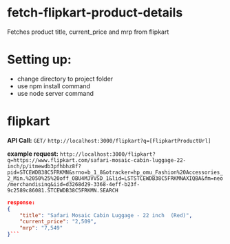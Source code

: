 # fetch-flipkart-product-details
Fetches product title, current_price and mrp from flipkart

# Setting up:
* change directory to project folder
* use npm install command
* use node server command

# flipkart

__API Call:__
```GET/```
```http://localhost:3000/flipkart?q=[FlipkartProductUrl]```

__example request:__
```http://localhost:3000/flipkart?q=https://www.flipkart.com/safari-mosaic-cabin-luggage-22-inch/p/itmewdb3pfhbhz8f?pid=STCEWDB38C5FRKMN&srno=b_1_8&otracker=hp_omu_Fashion%20Accessories_2_Min.%2050%25%20off_OBU4MJVVSD_1&lid=LSTSTCEWDB38C5FRKMNAXIQBA&fm=neo/merchandising&iid=d3268d29-3368-4eff-b23f-9c2589c86081.STCEWDB38C5FRKMN.SEARCH```

```json
response:
{
    "title": "Safari Mosaic Cabin Luggage - 22 inch  (Red)",
    "current_price": "2,509",
    "mrp": "7,549"
}```
